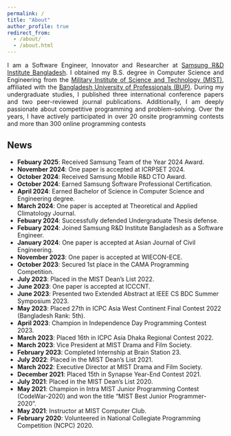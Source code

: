 ```yaml
---
permalink: /
title: "About"
author_profile: true
redirect_from: 
  - /about/
  - /about.html
---
```


<style>
p {
  text-align: justify;
}
</style>

<p>I am a Software Engineer, Innovator and Researcher at <a href="https://research.samsung.com/srbd">Samsung R&D Institute Bangladesh</a>. I obtained my B.S. degree in Computer Science and Engineering from the <a href="https://mist.ac.bd/">Military Institute of Science and Technology (MIST)</a>, affiliated with the <a href="https://bup.edu.bd/">Bangladesh University of Professionals (BUP)</a>. During my undergraduate studies, I published three international conference papers and two peer-reviewed journal publications. Additionally, I am deeply passionate about competitive programming and problem-solving. Over the years, I have actively participated in over 20 onsite programming contests and more than 300 online programming contests</p>
 

## News  

- **Febuary 2025**: Received Samsung Team of the Year 2024 Award.
- **November 2024**: One paper is accepted at ICRPSET 2024.
- **October 2024**: Received Samsung Mobile R&D CTO Award.
- **October 2024**: Earned Samsung Software Professional Certification.
- **April 2024**: Earned Bachelor of Science in Computer Science and Engineering degree.
- **March 2024**: One paper is accepted at Theoretical and Applied Climatology Journal.
- **Febuary 2024**: Successfully defended Undergraduate Thesis defense.
- **Febuary 2024**: Joined Samsung R&D Institute Bangladesh as a Software Engineer.
- **January 2024**: One paper is accepted at Asian Journal of Civil Engineering.
- **November 2023**: One paper is accepted at WIECON-ECE.
- **October 2023**: Secured 1st place in the CAMA Programming Competition.
- **July 2023**: Placed in the MIST Dean’s List 2022.
- **June 2023**: One paper is accepted at ICCCNT.
- **June 2023**: Presented two Extended Abstract at IEEE CS BDC Summer Symposium 2023.
- **May 2023**: Placed 27th in ICPC Asia West Continent Final Contest 2022 (Bangladesh Rank: 5th).
- **April 2023**: Champion in Independence Day Programming Contest 2023.
- **March 2023**: Placed 16th in ICPC Asia Dhaka Regional Contest 2022.
- **March 2023**: Vice President at MIST Drama and Film Society.
- **February 2023**: Completed Internship at Brain Station 23.
- **July 2022**: Placed in the MIST Dean’s List 2021.
- **March 2022**: Executive Director at MIST Drama and Film Society.
- **December 2021**: Placed 15th in Synapse Year-End Contest 2021.
- **July 2021**: Placed in the MIST Dean’s List 2020.
- **May 2021**: Champion in Intra MIST Junior Programming Contest (CodeWar-2020) and won the title “MIST Best Junior Programmer-2020”.
- **May 2021**: Instructor at MIST Computer Club.
- **February 2020**: Volunteered in National Collegiate Programming Competition (NCPC) 2020.

